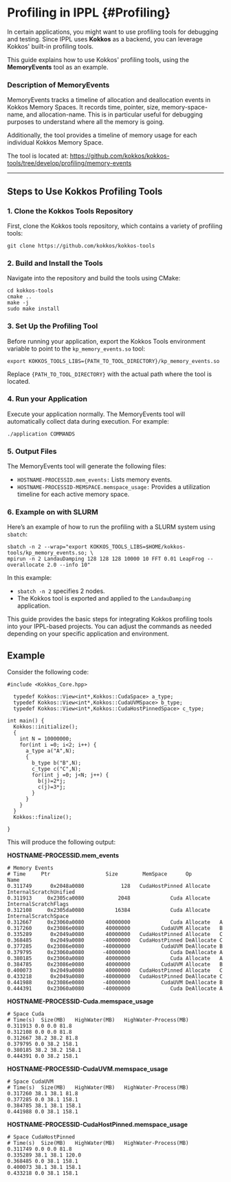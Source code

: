 # Profiling in IPPL {#Profiling}

In certain applications, you might want to use profiling tools for debugging and testing. Since IPPL uses **Kokkos** as a backend, you can leverage Kokkos' built-in profiling tools.

This guide explains how to use Kokkos' profiling tools, using the **MemoryEvents** tool as an example.

### Description of MemoryEvents

MemoryEvents tracks a timeline of allocation and deallocation events in Kokkos Memory Spaces. It records time, pointer, size, memory-space-name, and allocation-name. This is in particular useful for debugging purposes to understand where all the memory is going.

Additionally, the tool provides a timeline of memory usage for each individual Kokkos Memory Space.

The tool is located at: https://github.com/kokkos/kokkos-tools/tree/develop/profiling/memory-events


---

## Steps to Use Kokkos Profiling Tools

### 1. Clone the Kokkos Tools Repository

First, clone the Kokkos tools repository, which contains a variety of profiling tools:
```
git clone https://github.com/kokkos/kokkos-tools
```

### 2. Build and Install the Tools

Navigate into the repository and build the tools using CMake:

```
cd kokkos-tools
cmake ..
make -j
sudo make install
```

### 3. Set Up the Profiling Tool

Before running your application, export the Kokkos Tools environment variable to point to the `kp_memory_events.so` tool:
```
export KOKKOS_TOOLS_LIBS={PATH_TO_TOOL_DIRECTORY}/kp_memory_events.so 
```
Replace `{PATH_TO_TOOL_DIRECTORY}` with the actual path where the tool is located.


### 4. Run your Application

Execute your application normally. The MemoryEvents tool will automatically collect data during execution. For example:

```
./application COMMANDS
```

### 5. Output Files

The MemoryEvents tool will generate the following files:

- `HOSTNAME-PROCESSID.mem_events:` Lists memory events.
- `HOSTNAME-PROCESSID-MEMSPACE.memspace_usage:` Provides a utilization timeline for each active memory space.

### 6. Example on with SLURM

Here’s an example of how to run the profiling with a SLURM system using `sbatch`:
```
sbatch -n 2 --wrap="export KOKKOS_TOOLS_LIBS=$HOME/kokkos-tools/kp_memory_events.so; \
mpirun -n 2 LandauDamping 128 128 128 10000 10 FFT 0.01 LeapFrog --overallocate 2.0 --info 10"
```

In this example:

- `sbatch -n 2` specifies 2 nodes.
- The Kokkos tool is exported and applied to the `LandauDamping` application.

This guide provides the basic steps for integrating Kokkos profiling tools into your IPPL-based projects. You can adjust the commands as needed depending on your specific application and environment.


## Example 

Consider the following code:

```
#include <Kokkos_Core.hpp>

  typedef Kokkos::View<int*,Kokkos::CudaSpace> a_type;
  typedef Kokkos::View<int*,Kokkos::CudaUVMSpace> b_type;
  typedef Kokkos::View<int*,Kokkos::CudaHostPinnedSpace> c_type;

int main() {
  Kokkos::initialize();
  {
    int N = 10000000;
    for(int i =0; i<2; i++) { 
      a_type a("A",N);
      {
        b_type b("B",N);
        c_type c("C",N);
        for(int j =0; j<N; j++) {
          b(j)=2*j;
          c(j)=3*j;
        }
      }
    }
  }
  Kokkos::finalize();

}
```

This will produce the following output:

**HOSTNAME-PROCESSID.mem_events**

```
# Memory Events
# Time     Ptr                  Size        MemSpace      Op         Name
0.311749      0x2048a0080            128   CudaHostPinned Allocate   InternalScratchUnified
0.311913     0x2305ca0080           2048             Cuda Allocate   InternalScratchFlags
0.312108     0x2305da0080          16384             Cuda Allocate   InternalScratchSpace
0.312667     0x23060a0080       40000000             Cuda Allocate   A
0.317260     0x23086e0080       40000000          CudaUVM Allocate   B
0.335289      0x2049a0080       40000000   CudaHostPinned Allocate   C
0.368485      0x2049a0080      -40000000   CudaHostPinned DeAllocate C
0.377285     0x23086e0080      -40000000          CudaUVM DeAllocate B
0.379795     0x23060a0080      -40000000             Cuda DeAllocate A
0.380185     0x23060a0080       40000000             Cuda Allocate   A
0.384785     0x23086e0080       40000000          CudaUVM Allocate   B
0.400073      0x2049a0080       40000000   CudaHostPinned Allocate   C
0.433218      0x2049a0080      -40000000   CudaHostPinned DeAllocate C
0.441988     0x23086e0080      -40000000          CudaUVM DeAllocate B
0.444391     0x23060a0080      -40000000             Cuda DeAllocate A
```
**HOSTNAME-PROCESSID-Cuda.memspace_usage**

```
# Space Cuda
# Time(s)  Size(MB)   HighWater(MB)   HighWater-Process(MB)
0.311913 0.0 0.0 81.8
0.312108 0.0 0.0 81.8
0.312667 38.2 38.2 81.8
0.379795 0.0 38.2 158.1
0.380185 38.2 38.2 158.1
0.444391 0.0 38.2 158.1
``` 
**HOSTNAME-PROCESSID-CudaUVM.memspace_usage**

```
# Space CudaUVM
# Time(s)  Size(MB)   HighWater(MB)   HighWater-Process(MB)
0.317260 38.1 38.1 81.8
0.377285 0.0 38.1 158.1
0.384785 38.1 38.1 158.1
0.441988 0.0 38.1 158.1
```

**HOSTNAME-PROCESSID-CudaHostPinned.memspace_usage**

```
# Space CudaHostPinned
# Time(s)  Size(MB)   HighWater(MB)   HighWater-Process(MB)
0.311749 0.0 0.0 81.8
0.335289 38.1 38.1 120.0
0.368485 0.0 38.1 158.1
0.400073 38.1 38.1 158.1
0.433218 0.0 38.1 158.1
```
